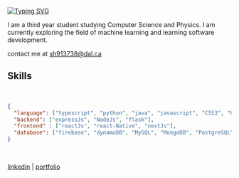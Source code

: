 
[![Typing SVG](https://readme-typing-svg.demolab.com?font=Chivo+Mono&pause=1000&repeat=false&random=false&width=435&lines=Hi!+I+am+Shraddha+%F0%9F%A4%A0)](https://git.io/typing-svg) 
 
I am a third year student studying Computer Science and Physics. I am currently exploring the field of machine learning and learning software development.

contact me at [sh913738@dal.ca](mailto:sh913738@dal.ca) 


## Skills
<br>

```json
{
  "language": ["typescript", "python", "java", "javascript", "CSS3", "HTML5"],
  "backend": ["expressJs", "NodeJs", "flask"],
  "frontend" : ["reactJs", "react-Native", "nextJs"],
  "database": ["firebase", "dynamoDB", "MySQL", "MongoDB", "PostgreSQL"],
}
```

</br>

[linkedin](https://www.linkedin.com/in/shraddhasinggh/) | [portfolio](https://shraddhasingh.info/)

